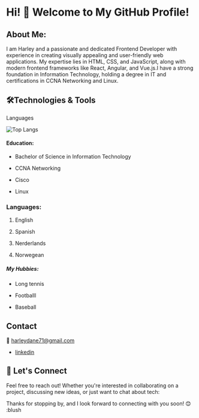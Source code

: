 # Hi! 👋 Welcome to My GitHub Profile!

## About Me:

I am Harley and a passionate and dedicated Frontend Developer with
experience in creating visually appealing and user-friendly web applications. My
expertise lies in HTML, CSS, and JavaScript, along with modern frontend
frameworks like React, Angular, and Vue.js.I have a strong foundation in
Information Technology, holding a degree in IT and certifications in CCNA
Networking and Linux.

## 🛠️Technologies & Tools

Languages

![Top Langs](https://github-readme-stats.vercel.app/api/top-langs/?username=harley-dane&layout=compact)

#### Education:

- Bachelor of Science in Information Technology

- CCNA Networking

- Cisco

- Linux

### Languages:

1. English

2. Spanish

3. Nerderlands

4. Norwegean

##### My Hubbies:

- Long tennis

- Footballl

- Baseball

## Contact

📧 harleydane71@gmail.com

- [linkedin](https://www.linkedin.com/in/harley-dane-clair-duncan-b918a82a8/)

## 🤝 Let's Connect

Feel free to reach out! Whether you're interested in collaborating on a project, discussing new ideas, or just want to chat about tech:

Thanks for stopping by, and I look forward to connecting with you soon!
😊 :blush
